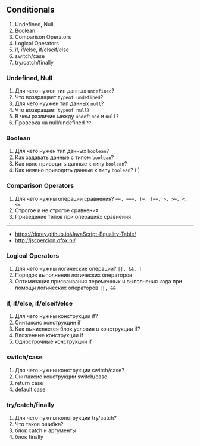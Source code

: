 ## Conditionals

1. Undefined, Null
2. Boolean
3. Comparison Operators
4. Logical Operators
5. if, if/else, if/elseif/else
6. switch/case
7. try/catch/finally

### Undefined, Null

1. Для чего нужен тип данных `undefined`?
2. Что возвращает `typeof undefined`?
3. Для чего нуужен тип данных `null`?
4. Что возвращает `typeof null`?
5. В чем различие между `undefined` и `null`?
6. Проверка на null/undefined `??`

### Boolean

1. Для чего нужен тип данных `boolean`?
2. Как задавать данные с типом `boolean`?
3. Как явно приводить данные к типу `boolean`?
4. Как неявно приводить данные к типу `boolean`? (!)

### Comparison Operators

1. Для чего нужны операции сравнения? `==, ===, !=, !==, >, >=, <, <=`
2. Строгое и не строгое сравнения
3. Приведение типов при операциях сравнения

---

* https://dorey.github.io/JavaScript-Equality-Table/
* http://jscoercion.qfox.nl/

### Logical Operators

1. Для чего нужны логические операции? `||, &&, !`
2. Порядок выполнения логических операторов
3. Оптимизация присваивания переменных и выполнения кода при помощи логических операторов `||, &&`

### if, if/else, if/elseif/else

1. Для чего нужны конструкции if?
2. Синтаксис конструкции if
3. Как вычисляется блок условия в конструкции if?
4. Вложенные конструкции if
5. Однострочные конструкции if

### switch/case

1. Для чего нужны конструкции switch/case?
2. Синтаксис конструкции switch/case
3. return case
4. default case

### try/catch/finally

1. Для чего нужны конструкции try/catch?
2. Что такое ошибка?
3. блок catch и аргументы
4. блок finally
